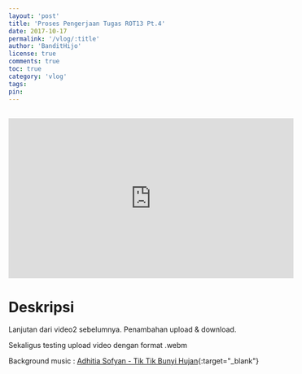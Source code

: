```yaml
---
layout: 'post'
title: 'Proses Pengerjaan Tugas ROT13 Pt.4'
date: 2017-10-17
permalink: '/vlog/:title'
author: 'BanditHijo'
license: true
comments: true
toc: true
category: 'vlog'
tags:
pin:
---
```


<div style="margin-top:30px;"></div>
<!-- EMBED CONTAINER: YOUTUBE -->
<div class='embed-container'>
<iframe width="560" height="315" src="https://www.youtube.com/embed/S1Q8D6Um7tQ" frameborder="0" allow="accelerometer; autoplay; encrypted-media; gyroscope; picture-in-picture" allowfullscreen></iframe>
</div>

# Deskripsi

Lanjutan dari video2 sebelumnya. Penambahan upload & download.

Sekaligus testing upload video dengan format .webm

Background music :
[Adhitia Sofyan - Tik Tik Bunyi Hujan](https://www.youtube.com/watch?v=J_Jf6wFq3hY){:target="_blank"}
